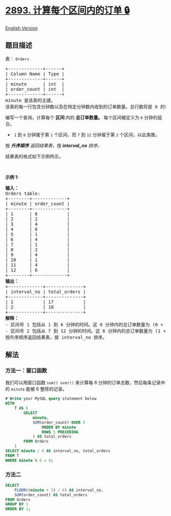 # [2893. 计算每个区间内的订单 🔒](https://leetcode.cn/problems/calculate-orders-within-each-interval)

[English Version](/solution/2800-2899/2893.Calculate%20Orders%20Within%20Each%20Interval/README_EN.md)

<!-- tags:数据库 -->

<!-- difficulty:中等 -->

## 题目描述

<!-- 这里写题目描述 -->

<p>表：&nbsp;<code><font face="monospace">Orders</font></code></p>

<pre>
+-------------+------+ 
| Column Name | Type | 
+-------------+------+ 
| minute      | int  | 
| order_count | int  |
+-------------+------+
minute 是该表的主键。
该表的每一行包含分钟数以及在特定分钟数内收到的订单数量。总行数将是 6 的倍数。</pre>

<p>编写一个查询，计算每个&nbsp;<strong>区间</strong><b>&nbsp;</b>内的&nbsp;<b>总订单数量。</b>&nbsp;每个区间被定义为&nbsp;<code>6</code>&nbsp;分钟的组合。</p>

<ul>
	<li>&nbsp;<code>1</code>&nbsp;到&nbsp;<code>6</code>&nbsp;分钟属于第&nbsp;<code>1</code>&nbsp;个区间，而&nbsp;<code>7</code>&nbsp;到&nbsp;<code>12</code>&nbsp;分钟属于第&nbsp;<code>2</code>&nbsp;个区间，以此类推。</li>
</ul>

<p>按 <em><strong>升序顺序</strong></em> <em>返回</em><em>结果表，</em>按<em>&nbsp;<strong>interval_no</strong>&nbsp;排序。</em></p>

<p>结果表的格式如下示例所示。</p>

<p>&nbsp;</p>

<p><b>示例 1:</b></p>

<pre>
<b>输入：</b>
Orders table:
+--------+-------------+
| minute | order_count | 
+--------+-------------+
| 1      | 0           |
| 2      | 2           | 
| 3      | 4           | 
| 4      | 6           | 
| 5      | 1           | 
| 6      | 4           | 
| 7      | 1           | 
| 8      | 2           | 
| 9      | 4           | 
| 10     | 1           | 
| 11     | 4           | 
| 12     | 6           | 
+--------+-------------+
<b>输出：</b>
+-------------+--------------+
| interval_no | total_orders | 
+-------------+--------------+
| 1           | 17           | 
| 2           | 18           |    
+-------------+--------------+
<b>解释：</b>
- 区间号 1 包括从 1 到 6 分钟的时间。这 6 分钟内的总订单数量为 (0 + 2 + 4 + 6 + 1 + 4) = 17。
- 区间号 2 包括从 7 到 12 分钟的时间。这 6 分钟内的总订单数量为 (1 + 2 + 4 + 1 + 4 + 6) = 18。
按升序顺序返回结果表，按 interval_no 排序。</pre>

## 解法

### 方法一：窗口函数

我们可以用窗口函数 `sum() over()` 来计算每 $6$ 分钟的订单总数，然后每条记录中的 `minute` 能被 $6$ 整除的记录。

<!-- tabs:start -->

```sql
# Write your MySQL query statement below
WITH
    T AS (
        SELECT
            minute,
            SUM(order_count) OVER (
                ORDER BY minute
                ROWS 5 PRECEDING
            ) AS total_orders
        FROM Orders
    )
SELECT minute / 6 AS interval_no, total_orders
FROM T
WHERE minute % 6 = 0;
```

<!-- tabs:end -->

### 方法二

<!-- tabs:start -->

```sql
SELECT
    FLOOR((minute + 5) / 6) AS interval_no,
    SUM(order_count) AS total_orders
FROM Orders
GROUP BY 1
ORDER BY 1;
```

<!-- tabs:end -->

<!-- end -->
